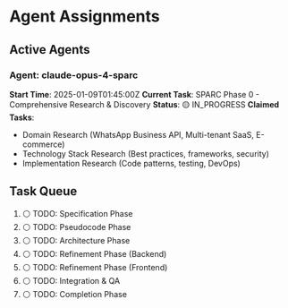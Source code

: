 # Agent Assignments

## Active Agents

### Agent: claude-opus-4-sparc
**Start Time**: 2025-01-09T01:45:00Z
**Current Task**: SPARC Phase 0 - Comprehensive Research & Discovery
**Status**: 🟡 IN_PROGRESS
**Claimed Tasks**:
- Domain Research (WhatsApp Business API, Multi-tenant SaaS, E-commerce)
- Technology Stack Research (Best practices, frameworks, security)
- Implementation Research (Code patterns, testing, DevOps)

## Task Queue
1. ⚪ TODO: Specification Phase
2. ⚪ TODO: Pseudocode Phase
3. ⚪ TODO: Architecture Phase
4. ⚪ TODO: Refinement Phase (Backend)
5. ⚪ TODO: Refinement Phase (Frontend)
6. ⚪ TODO: Integration & QA
7. ⚪ TODO: Completion Phase